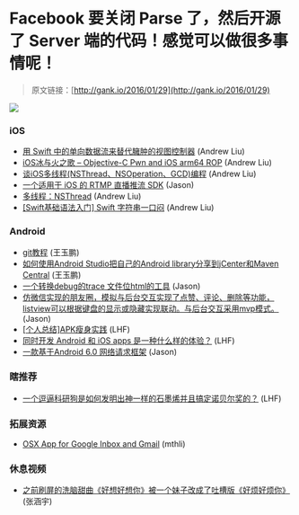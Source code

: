 # Facebook 要关闭 Parse 了，然后开源了 Server 端的代码！感觉可以做很多事情呢！

> 原文链接：[http://gank.io/2016/01/29](http://gank.io/2016/01/29)

![](http://ww4.sinaimg.cn/large/7a8aed7bjw1f0f9fkzu78j20f00qo0xl.jpg)

### iOS

* [用 Swift 中的单向数据流来替代臃肿的视图控制器](https://realm.io/cn/news/benji) (Andrew Liu)
* [iOS冰与火之歌 &ndash; Objective-C Pwn and iOS arm64 ROP](http://drops.wooyun.org/papers/12355?hmsr=toutiao.io&amp) (Andrew Liu)
* [谈iOS多线程(NSThread、NSOperation、GCD)编程](http://www.jianshu.com/p/6e6f4e005a0b?hmsr=toutiao.io&amp) (Andrew Liu)
* [一个适用于 iOS 的 RTMP 直播推流 SDK](https://github.com/pili) (Jason)
* [多线程：NSThread](http://www.jianshu.com/p/8ed06312d8bd) (Andrew Liu)
* [[Swift基础语法入门] Swift 字符串一口闷](http://www.jianshu.com/p/956665e3a0e5?utm_campaign=maleskine&amp) (Andrew Liu)

### Android

* [git教程](http://www.gitguys.com/?lang=zh) (王玉鹏)
* [如何使用Android Studio把自己的Android library分享到jCenter和Maven Central](http://www.jcodecraeer.com/a/anzhuokaifa/androidkaifa/2015/0623/3097.html) (王玉鹏)
* [一个转换debug的trace 文件位html的工具](https://github.com/dodola/TraceToHtml) (Jason)
* [仿微信实现的朋友圈，模拟与后台交互实现了点赞、评论、删除等功能，listview可以根据键盘的显示或隐藏实现联动。与后台交互采用mvp模式。](https://github.com/Naoki2015/CircleDemo) (Jason)
* [[个人总结]APK瘦身实践](http://www.jayfeng.com/2015/12/29/APK%E7%98%A6%E8%BA%AB%E5%AE%9E%E8%B7%B5/) (LHF)
* [同时开发 Android 和 iOS apps 是一种什么样的体验？](https://www.zhihu.com/question/35676304) (LHF)
* [一款基于Android 6.0 网络请求框架](https://github.com/robinxdroid/XDroidRequest) (Jason)

### 瞎推荐

* [一个逗逼科研狗是如何发明出神一样的石墨烯并且搞定诺贝尔奖的？](http://mp.weixin.qq.com/s?__biz=MzAwNTY5NzgxMw==&amp) (LHF)

### 拓展资源

* [OSX App for Google Inbox and Gmail](https://github.com/Thomas101/wmail) (mthli)

### 休息视频

* [之前刷屏的洗脑甜曲《好想好想你》被一个妹子改成了吐槽版《好烦好烦你》](http://www.miaopai.com/show/CnB3FRQPc) (张涵宇)

